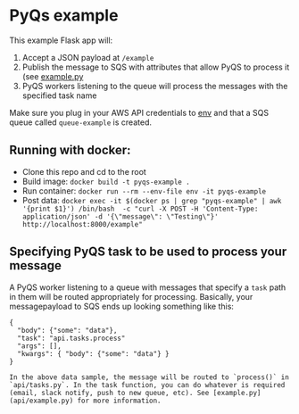# PyQs example

This example Flask app will:

1. Accept a JSON payload at `/example`
2. Publish the message to SQS with attributes that allow PyQS to process it (see [example.py](api/example.py)
3. PyQS workers listening to the queue will process the messages with the specified task name

Make sure you plug in your AWS API credentials to [env](env) and that a SQS queue called `queue-example` is created.

## Running with docker:

* Clone this repo and cd to the root
* Build image: `docker build -t pyqs-example .`
* Run container: `docker run --rm --env-file env -it pyqs-example`
* Post data: `docker exec -it $(docker ps | grep "pyqs-example" | awk '{print $1}') /bin/bash  -c "curl -X POST -H 'Content-Type: application/json' -d '{\"message\": \"Testing\"}' http://localhost:8000/example"`

## Specifying PyQS task to be used to process your message

A PyQS worker listening to a queue with messages that specify a `task` path in them will be routed appropriately for processing. Basically, your messagepayload to SQS ends up looking something like this:

```
{
  "body": {"some": "data"},
  "task": "api.tasks.process"
  "args": [],
  "kwargs": { "body": {"some": "data"} }
}

In the above data sample, the message will be routed to `process()` in `api/tasks.py`. In the task function, you can do whatever is required (email, slack notify, push to new queue, etc). See [example.py](api/example.py) for more information.  
